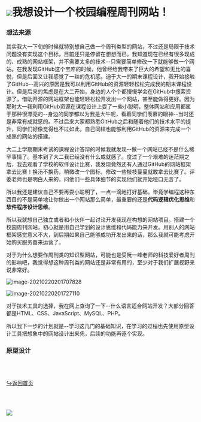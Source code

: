 # ![](https://NothingLin.coding.net/p/picture/d/picture/git/raw/master/2020/12/29/20201229203912.png)我想设计一个校园编程周刊网站！

### 想法来源

其实我大一下旬的时候就特别想自己做一个周刊类型的网站，不过还是局限于技术问题没有实现这个目标，目前还只是停留在想想而已。我知道现在已经有很多现成的、成熟的网站框架，并不需要太多的技术--只需要简单修改一下就能够做一个网站。在我发现GitHub这个宝库的时候，他曾经给我带来了巨大的希望和无比的喜悦，但是后面又让我感觉了一丝的危机感。迫于大一的期末课程设计，我开始接触了GitHub--高兴的原因是我可以利用GitHub的资源轻轻松松完成我的期末课程设计。但是后来的焦虑是在大二开始，身边的人个个都慢慢学会在GitHub中搜索资源了，借助开源的网站框架也能轻轻松松开发出一个网站，甚至能做得更好。因为那时大一我利用GitHub资源在课程设计上耍了一些小聪明，整体网站和应用都属于那种很漂亮的--身边的同学都以为我是大牛呢，看着同学们羡慕的眼神--当时还是非常有成就感的。不过后来大家都熟悉GitHub之后和随着他们的技术水平的提升，同学们好像觉得也不过如此，自己同样也能够利用GitHub的资源来完成一个成熟的网站的搭建。

大二上学期期末考试的课程设计答辩的时候我就发现--做一个网站已经不是什么稀罕事情了。基本到了大二我已经没有什么成就感了。度过了一个艰难的迷茫期之后，我去观看了学校的软件设计比赛，我发现竟然还有人通过GitHub的网站框架拿去比赛！换汤不换药，稍微改一个图标，修改一些枝枝蔓蔓就敢拿去比赛了。评委老师也是明白人来的，问他们一些具体细节的实现他们就开始哑口无言了。

所以我还是建议自己不要再耍小聪明了，一点一滴地打好基础。毕竟学编程这种东西目的不是简单地让你做出一个网站那么简单，最重要的还是**代码逻辑优化思维**和**软件程序设计思维**。

所以我就想自己独立或者和小伙伴一起讨论开发我现在构想的网站项目。搭建一个校园周刊网站，初心就是用自己学到的设计思维和代码能力来开发。用别人的网站框架感觉意义不大，到后期如果自己能够成功开发出来的话，那么我就可能考虑开始购买服务器来运营了。

对于为什么想要作周刊类的知识型网站，可能也是受阮一峰老师的科技爱好者周刊的影响吧，我觉得想这种周刊类的网站还是非常有用的，至少对于我们扩展视野来说非常好。

![image-20210220201707828](https://NothingLin.coding.net/p/picture/d/picture/git/raw/master/2021/2/20/20210220202128.png)

![image-20210220201727110](https://NothingLin.coding.net/p/picture/d/picture/git/raw/master/2021/2/20/20210220202132.png)

对于技术工具的选择，我在网上查询了一下--什么语言适合网站开发？大部分回答都是HTML、CSS、JavaScript、MySQL、PHP。

所以我下一步的计划就是--学习这几门的基础知识，在学习的过程也先使用原型设计工具把想象中的网站设计出来先，后续的功能再逐个实现。

### 原型设计





<br><br>



[↪返回首页](https://nothing-lin.github.io/NothingLin-s-knowledge-space/)



<br><br>

![](https://NothingLin.coding.net/p/picture/d/picture/git/raw/master/2020/12/31/20201231121340.png)
